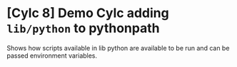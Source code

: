 # [Cylc 8] Demo Cylc adding `lib/python` to pythonpath
Shows how scripts available in lib python are available to
be run and can be passed environment variables.

